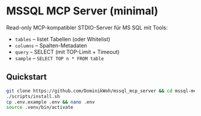 # MSSQL MCP Server (minimal)

Read-only MCP-kompatibler STDIO-Server für MS SQL mit Tools:
- `tables` – listet Tabellen (oder Whitelist)
- `columns` – Spalten-Metadaten
- `query` – SELECT (mit TOP-Limit + Timeout)
- `sample` – `SELECT TOP n * FROM table`

## Quickstart

```bash
git clone https://github.com/DominikWoh/mssql_mcp_server && cd mssql-mcp
./scripts/install.sh
cp .env.example .env && nano .env
source .venv/bin/activate
